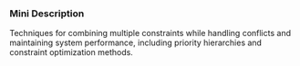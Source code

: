 ### Mini Description

Techniques for combining multiple constraints while handling conflicts and maintaining system performance, including priority hierarchies and constraint optimization methods.
